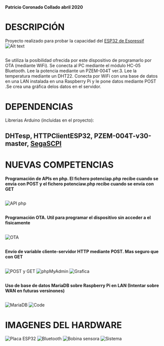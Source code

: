 **Patricio Coronado Collado abril 2020**
# DESCRIPCIÓN
 Proyecto realizado para probar la capacidad del [ESP32 de Espressif](https://www.espressif.com/en/products/socs/esp32/overview)
![Alt text](https://github.com/PatricioCoronado/Monitor-de-consumo-de-potencia/blob/master/ficheros/foto8.png "ESP32")
## 
 Se utiliza la posibilidad ofrecida por este dispositivo
 de programarlo por OTA (mediante WiFi). Se conecta al PC mediante el módulo HC-05 Bluetooth.
 Lee la potencia mediante un PZEM-004T ver.3. Lee la temperatura mediante un DHT22.
 Conecta por WiFi con una base de datos en una LAN instalada en una Raspberry Pi
 y le pone datos mediante POST .Se crea una gráfica delos datos en el servidor.
## 
# DEPENDENCIAS
Librerias Arduino (incluidas en el proyecto):
## DHTesp, HTTPClientESP32, PZEM-004T-v30-master, [SegaSCPI](https://github.com/PatricioCoronado/SegaSCPI)
##
# NUEVAS COMPETENCIAS
**Programación de APIs en php. El fichero potenciap.php recibe cuando se envia con POST y el fichero potenciaw.php recibe cuando se envía con GET**
##
![API php](https://github.com/PatricioCoronado/Monitor-de-consumo-de-potencia/blob/master/ficheros/php.png "APIs")
## 
**Programación OTA. Util para programar el dispositivo sin acceder a el fisicamente**
##
![OTA](https://github.com/PatricioCoronado/Monitor-de-consumo-de-potencia/blob/master/ficheros/OTA.png "OTA")
## 
**Envío de variable cliente-servidor HTTP mediante POST. Mas seguro que con GET**
## 
![POST y GET](https://github.com/PatricioCoronado/Monitor-de-consumo-de-potencia/blob/master/ficheros/POST_GET.png "post y get")
![phpMyAdmin](https://github.com/PatricioCoronado/Monitor-de-consumo-de-potencia/blob/master/ficheros/foto6.png "phpMyAdmin en Raspberry Pi")
![Grafica](https://github.com/PatricioCoronado/Monitor-de-consumo-de-potencia/blob/master/ficheros/foto0.png "gráfica de consumo")
## 
**Uso de base de datos MariaDB sobre Raspberry Pi en LAN (Intentar sobre WAN en futuras versinones)**
##
![MariaDB](https://github.com/PatricioCoronado/Monitor-de-consumo-de-potencia/blob/master/ficheros/MariaDB.png "MariaDB y Raspberry Pi")
![Code](https://github.com/PatricioCoronado/Monitor-de-consumo-de-potencia/blob/master/ficheros/code.png "Visual Studio Code")
## 
# IMAGENES DEL HARDWARE
![Placa ESP32](https://github.com/PatricioCoronado/Monitor-de-consumo-de-potencia/blob/master/ficheros/foto7.png "placa de desarrollo")
![Bluetooth](https://github.com/PatricioCoronado/Monitor-de-consumo-de-potencia/blob/master/ficheros/foto3.png "placa con HC-05")
![Bobina sensora](https://github.com/PatricioCoronado/Monitor-de-consumo-de-potencia/blob/master/ficheros/foto4.png "sensado de corriente")
![Sistema](https://github.com/PatricioCoronado/Monitor-de-consumo-de-potencia/blob/master/ficheros/foto5.png "sistema completo")
